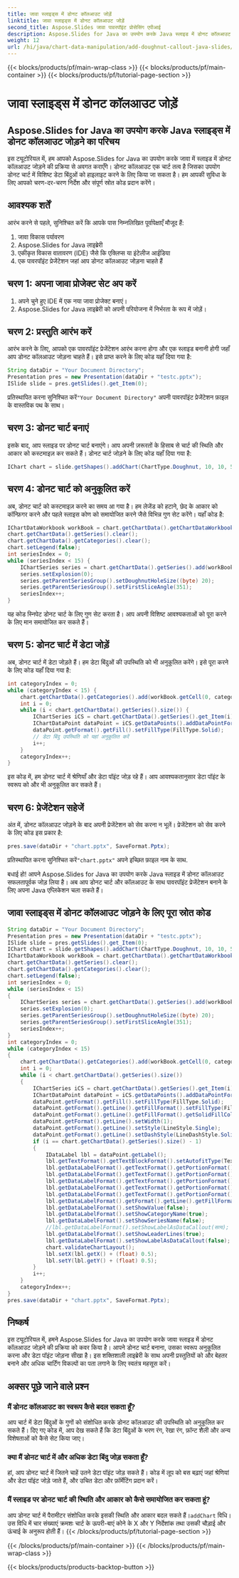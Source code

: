 ```yaml
---
title: जावा स्लाइड्स में डोनट कॉलआउट जोड़ें
linktitle: जावा स्लाइड्स में डोनट कॉलआउट जोड़ें
second_title: Aspose.Slides जावा पावरपॉइंट प्रोसेसिंग एपीआई
description: Aspose.Slides for Java का उपयोग करके Java स्लाइड में डोनट कॉलआउट जोड़ना सीखें। बेहतर प्रस्तुतियों के लिए स्रोत कोड के साथ चरण-दर-चरण मार्गदर्शिका।
weight: 12
url: /hi/java/chart-data-manipulation/add-doughnut-callout-java-slides/
---
```


{{< blocks/products/pf/main-wrap-class >}}
{{< blocks/products/pf/main-container >}}
{{< blocks/products/pf/tutorial-page-section >}}

# जावा स्लाइड्स में डोनट कॉलआउट जोड़ें


## Aspose.Slides for Java का उपयोग करके Java स्लाइड्स में डोनट कॉलआउट जोड़ने का परिचय

इस ट्यूटोरियल में, हम आपको Aspose.Slides for Java का उपयोग करके जावा में स्लाइड में डोनट कॉलआउट जोड़ने की प्रक्रिया से अवगत कराएँगे। डोनट कॉलआउट एक चार्ट तत्व है जिसका उपयोग डोनट चार्ट में विशिष्ट डेटा बिंदुओं को हाइलाइट करने के लिए किया जा सकता है। हम आपकी सुविधा के लिए आपको चरण-दर-चरण निर्देश और संपूर्ण स्रोत कोड प्रदान करेंगे।

## आवश्यक शर्तें

आरंभ करने से पहले, सुनिश्चित करें कि आपके पास निम्नलिखित पूर्वापेक्षाएँ मौजूद हैं:

1. जावा विकास पर्यावरण
2. Aspose.Slides for Java लाइब्रेरी
3. एकीकृत विकास वातावरण (IDE) जैसे कि एक्लिप्स या इंटेलीज आईडिया
4. एक पावरपॉइंट प्रेजेंटेशन जहां आप डोनट कॉलआउट जोड़ना चाहते हैं

## चरण 1: अपना जावा प्रोजेक्ट सेट अप करें

1. अपने चुने हुए IDE में एक नया जावा प्रोजेक्ट बनाएं।
2. Aspose.Slides for Java लाइब्रेरी को अपनी परियोजना में निर्भरता के रूप में जोड़ें।

## चरण 2: प्रस्तुति आरंभ करें

आरंभ करने के लिए, आपको एक पावरपॉइंट प्रेजेंटेशन आरंभ करना होगा और एक स्लाइड बनानी होगी जहाँ आप डोनट कॉलआउट जोड़ना चाहते हैं। इसे प्राप्त करने के लिए कोड यहाँ दिया गया है:

```java
String dataDir = "Your Document Directory";
Presentation pres = new Presentation(dataDir + "testc.pptx");
ISlide slide = pres.getSlides().get_Item(0);
```

 प्रतिस्थापित करना सुनिश्चित करें`"Your Document Directory"` अपनी पावरपॉइंट प्रेजेंटेशन फ़ाइल के वास्तविक पथ के साथ।

## चरण 3: डोनट चार्ट बनाएं

इसके बाद, आप स्लाइड पर डोनट चार्ट बनाएंगे। आप अपनी ज़रूरतों के हिसाब से चार्ट की स्थिति और आकार को कस्टमाइज़ कर सकते हैं। डोनट चार्ट जोड़ने के लिए कोड यहाँ दिया गया है:

```java
IChart chart = slide.getShapes().addChart(ChartType.Doughnut, 10, 10, 500, 500, false);
```

## चरण 4: डोनट चार्ट को अनुकूलित करें

अब, डोनट चार्ट को कस्टमाइज़ करने का समय आ गया है। हम लेजेंड को हटाने, छेद के आकार को कॉन्फ़िगर करने और पहले स्लाइस कोण को समायोजित करने जैसे विभिन्न गुण सेट करेंगे। यहाँ कोड है:

```java
IChartDataWorkbook workBook = chart.getChartData().getChartDataWorkbook();
chart.getChartData().getSeries().clear();
chart.getChartData().getCategories().clear();
chart.setLegend(false);
int seriesIndex = 0;
while (seriesIndex < 15) {
    IChartSeries series = chart.getChartData().getSeries().add(workBook.getCell(0, 0, seriesIndex + 1, "SERIES " + seriesIndex), chart.getType());
    series.setExplosion(0);
    series.getParentSeriesGroup().setDoughnutHoleSize((byte) 20);
    series.getParentSeriesGroup().setFirstSliceAngle(351);
    seriesIndex++;
}
```

यह कोड स्निपेट डोनट चार्ट के लिए गुण सेट करता है। आप अपनी विशिष्ट आवश्यकताओं को पूरा करने के लिए मान समायोजित कर सकते हैं।

## चरण 5: डोनट चार्ट में डेटा जोड़ें

अब, डोनट चार्ट में डेटा जोड़ते हैं। हम डेटा बिंदुओं की उपस्थिति को भी अनुकूलित करेंगे। इसे पूरा करने के लिए कोड यहाँ दिया गया है:

```java
int categoryIndex = 0;
while (categoryIndex < 15) {
    chart.getChartData().getCategories().add(workBook.getCell(0, categoryIndex + 1, 0, "CATEGORY " + categoryIndex));
    int i = 0;
    while (i < chart.getChartData().getSeries().size()) {
        IChartSeries iCS = chart.getChartData().getSeries().get_Item(i);
        IChartDataPoint dataPoint = iCS.getDataPoints().addDataPointForDoughnutSeries(workBook.getCell(0, categoryIndex + 1, i + 1, 1));
        dataPoint.getFormat().getFill().setFillType(FillType.Solid);
        // डेटा बिंदु उपस्थिति को यहां अनुकूलित करें
        i++;
    }
    categoryIndex++;
}
```

इस कोड में, हम डोनट चार्ट में श्रेणियाँ और डेटा पॉइंट जोड़ रहे हैं। आप आवश्यकतानुसार डेटा पॉइंट के स्वरूप को और भी अनुकूलित कर सकते हैं।

## चरण 6: प्रेजेंटेशन सहेजें

अंत में, डोनट कॉलआउट जोड़ने के बाद अपनी प्रेजेंटेशन को सेव करना न भूलें। प्रेजेंटेशन को सेव करने के लिए कोड इस प्रकार है:

```java
pres.save(dataDir + "chart.pptx", SaveFormat.Pptx);
```

 प्रतिस्थापित करना सुनिश्चित करें`"chart.pptx"` अपने इच्छित फ़ाइल नाम के साथ.

बधाई हो! आपने Aspose.Slides for Java का उपयोग करके Java स्लाइड में डोनट कॉलआउट सफलतापूर्वक जोड़ लिया है। अब आप डोनट चार्ट और कॉलआउट के साथ पावरपॉइंट प्रेजेंटेशन बनाने के लिए अपना Java एप्लिकेशन चला सकते हैं।

## जावा स्लाइड्स में डोनट कॉलआउट जोड़ने के लिए पूरा स्रोत कोड

```java
String dataDir = "Your Document Directory";
Presentation pres = new Presentation(dataDir + "testc.pptx");
ISlide slide = pres.getSlides().get_Item(0);
IChart chart = slide.getShapes().addChart(ChartType.Doughnut, 10, 10, 500, 500, false);
IChartDataWorkbook workBook = chart.getChartData().getChartDataWorkbook();
chart.getChartData().getSeries().clear();
chart.getChartData().getCategories().clear();
chart.setLegend(false);
int seriesIndex = 0;
while (seriesIndex < 15)
{
	IChartSeries series = chart.getChartData().getSeries().add(workBook.getCell(0, 0, seriesIndex + 1, "SERIES " + seriesIndex), chart.getType());
	series.setExplosion(0);
	series.getParentSeriesGroup().setDoughnutHoleSize((byte) 20);
	series.getParentSeriesGroup().setFirstSliceAngle(351);
	seriesIndex++;
}
int categoryIndex = 0;
while (categoryIndex < 15)
{
	chart.getChartData().getCategories().add(workBook.getCell(0, categoryIndex + 1, 0, "CATEGORY " + categoryIndex));
	int i = 0;
	while (i < chart.getChartData().getSeries().size())
	{
		IChartSeries iCS = chart.getChartData().getSeries().get_Item(i);
		IChartDataPoint dataPoint = iCS.getDataPoints().addDataPointForDoughnutSeries(workBook.getCell(0, categoryIndex + 1, i + 1, 1));
		dataPoint.getFormat().getFill().setFillType(FillType.Solid);
		dataPoint.getFormat().getLine().getFillFormat().setFillType(FillType.Solid);
		dataPoint.getFormat().getLine().getFillFormat().getSolidFillColor().setColor(Color.WHITE);
		dataPoint.getFormat().getLine().setWidth(1);
		dataPoint.getFormat().getLine().setStyle(LineStyle.Single);
		dataPoint.getFormat().getLine().setDashStyle(LineDashStyle.Solid);
		if (i == chart.getChartData().getSeries().size() - 1)
		{
			IDataLabel lbl = dataPoint.getLabel();
			lbl.getTextFormat().getTextBlockFormat().setAutofitType(TextAutofitType.Shape);
			lbl.getDataLabelFormat().getTextFormat().getPortionFormat().setFontBold(NullableBool.True);
			lbl.getDataLabelFormat().getTextFormat().getPortionFormat().setLatinFont(new FontData("DINPro-Bold"));
			lbl.getDataLabelFormat().getTextFormat().getPortionFormat().setFontHeight(12);
			lbl.getDataLabelFormat().getTextFormat().getPortionFormat().getFillFormat().setFillType(FillType.Solid);
			lbl.getDataLabelFormat().getTextFormat().getPortionFormat().getFillFormat().getSolidFillColor().setColor(Color.LIGHT_GRAY);
			lbl.getDataLabelFormat().getFormat().getLine().getFillFormat().getSolidFillColor().setColor(Color.WHITE);
			lbl.getDataLabelFormat().setShowValue(false);
			lbl.getDataLabelFormat().setShowCategoryName(true);
			lbl.getDataLabelFormat().setShowSeriesName(false);
			//lbl.getDataLabelFormat().setShowLabelAsDataCallout(सत्य);
			lbl.getDataLabelFormat().setShowLeaderLines(true);
			lbl.getDataLabelFormat().setShowLabelAsDataCallout(false);
			chart.validateChartLayout();
			lbl.setX(lbl.getX() + (float) 0.5);
			lbl.setY(lbl.getY() + (float) 0.5);
		}
		i++;
	}
	categoryIndex++;
}
pres.save(dataDir + "chart.pptx", SaveFormat.Pptx);
```

## निष्कर्ष

इस ट्यूटोरियल में, हमने Aspose.Slides for Java का उपयोग करके जावा स्लाइड में डोनट कॉलआउट जोड़ने की प्रक्रिया को कवर किया है। आपने डोनट चार्ट बनाना, उसका स्वरूप अनुकूलित करना और डेटा पॉइंट जोड़ना सीखा है। इस शक्तिशाली लाइब्रेरी के साथ अपनी प्रस्तुतियों को और बेहतर बनाने और अधिक चार्टिंग विकल्पों का पता लगाने के लिए स्वतंत्र महसूस करें।

## अक्सर पूछे जाने वाले प्रश्न

### मैं डोनट कॉलआउट का स्वरूप कैसे बदल सकता हूँ?

आप चार्ट में डेटा बिंदुओं के गुणों को संशोधित करके डोनट कॉलआउट की उपस्थिति को अनुकूलित कर सकते हैं। दिए गए कोड में, आप देख सकते हैं कि डेटा बिंदुओं के भरण रंग, रेखा रंग, फ़ॉन्ट शैली और अन्य विशेषताओं को कैसे सेट किया जाए।

### क्या मैं डोनट चार्ट में और अधिक डेटा बिंदु जोड़ सकता हूँ?

हां, आप डोनट चार्ट में जितने चाहें उतने डेटा पॉइंट जोड़ सकते हैं। कोड में लूप को बस बढ़ाएं जहां श्रेणियां और डेटा पॉइंट जोड़े जाते हैं, और उचित डेटा और फ़ॉर्मेटिंग प्रदान करें।

### मैं स्लाइड पर डोनट चार्ट की स्थिति और आकार को कैसे समायोजित कर सकता हूं?

 आप डोनट चार्ट में पैरामीटर संशोधित करके इसकी स्थिति और आकार बदल सकते हैं।`addChart` विधि। उस विधि में चार संख्याएं क्रमशः चार्ट के ऊपरी-बाएं कोने के X और Y निर्देशांक तथा उसकी चौड़ाई और ऊंचाई के अनुरूप होती हैं।
{{< /blocks/products/pf/tutorial-page-section >}}

{{< /blocks/products/pf/main-container >}}
{{< /blocks/products/pf/main-wrap-class >}}

{{< blocks/products/products-backtop-button >}}

